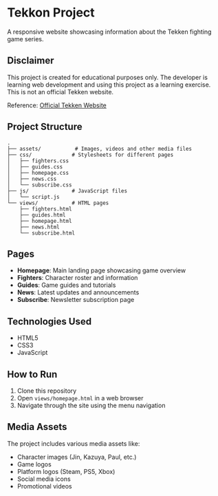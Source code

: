 # Tekkon Project

A responsive website showcasing information about the Tekken fighting game series.

## Disclaimer

This project is created for educational purposes only. The developer is learning web development and using this project as a learning exercise. This is not an official Tekken website.

Reference: [Official Tekken Website](https://tk8.tekken-official.com/)

## Project Structure

```
.
├── assets/           # Images, videos and other media files
├── css/             # Stylesheets for different pages
│   ├── fighters.css
│   ├── guides.css
│   ├── homepage.css
│   ├── news.css
│   └── subscribe.css
├── js/              # JavaScript files
│   └── script.js
└── views/           # HTML pages
    ├── fighters.html
    ├── guides.html
    ├── homepage.html
    ├── news.html
    └── subscribe.html
```

## Pages

- **Homepage**: Main landing page showcasing game overview
- **Fighters**: Character roster and information
- **Guides**: Game guides and tutorials
- **News**: Latest updates and announcements
- **Subscribe**: Newsletter subscription page

## Technologies Used

- HTML5
- CSS3
- JavaScript

## How to Run

1. Clone this repository
2. Open `views/homepage.html` in a web browser
3. Navigate through the site using the menu navigation

## Media Assets

The project includes various media assets like:
- Character images (Jin, Kazuya, Paul, etc.)
- Game logos
- Platform logos (Steam, PS5, Xbox)
- Social media icons
- Promotional videos
